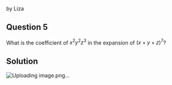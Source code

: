 by Liza

## Question 5
What is the coefficient of $x^2y^2z^3$ in the expansion of $(x + y + z)^7$?

## Solution

![Uploading image.png…]()
